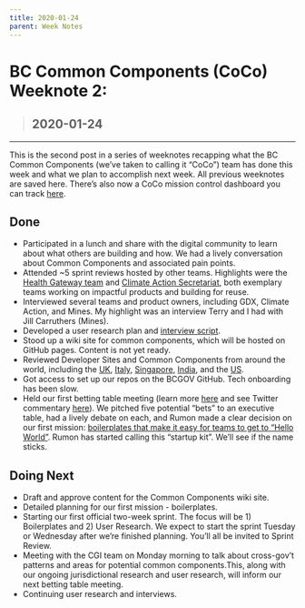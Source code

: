 ```yaml
---
title: 2020-01-24
parent: Week Notes
---
```

# BC Common Components (CoCo) Weeknote 2:
> ## 2020-01-24
___

This is the second post in a series of weeknotes recapping what the BC Common Components (we’ve taken to calling it “CoCo”) team has done this week and what we plan to accomplish next week. All previous weeknotes are saved here. There’s also now a CoCo mission control dashboard you can track [here](https://trello.com/b/vqqXYk3l/common-components-mission-control).

## Done
- Participated in a lunch and share with the digital community to learn about what others are building and how. We had a lively conversation about Common Components and associated pain points.
- Attended ~5 sprint reviews hosted by other teams. Highlights were the [Health Gateway team](https://github.com/bcgov/healthgateway) and [Climate Action Secretariat](https://github.com/bcgov/cas-ggircs), both exemplary teams working on impactful products and building for reuse.
- Interviewed several teams and product owners, including GDX, Climate Action, and Mines. My highlight was an interview Terry and I had with Jill Carruthers (Mines).
- Developed a user research plan and [interview script](https://docs.google.com/document/d/1t9pPZrEb5eZLSD6r4Hv3WR2P15KHDTGz5fDnsphc6N8/edit?usp=sharing).
- Stood up a wiki site for common components, which will be hosted on GitHub pages. Content is not yet ready.
- Reviewed Developer Sites and Common Components from around the world, including the [UK](https://www.gov.uk/service-toolkit#gov-uk-services), [Italy](https://developers.italia.it/it/piattaforme/), [Singapore](https://www.developer.gov.sg/technologies/), [India](https://www.indiastack.org/), and the [US](https://code.gov/).
- Got access to set up our repos on the BCGOV GitHub. Tech onboarding has been slow.
- Held our first betting table meeting (learn more [here](https://basecamp.com/shapeup/2.2-chapter-08#the-betting-table) and see Twitter commentary [here](https://twitter.com/rumon/status/1220910634520285184)). We pitched five potential “bets” to an executive table, had a lively debate on each, and Rumon made a clear decision on our first mission: [boilerplates that make it easy for teams to get to “Hello World”](https://trello.com/c/Axaivmaj). Rumon has started calling this “startup kit”. We’ll see if the name sticks.

## Doing Next
- Draft and approve content for the Common Components wiki site.
- Detailed planning for our first mission - boilerplates.
- Starting our first official two-week sprint. The focus will be 1) Boilerplates and 2) User Research. We expect to start the sprint Tuesday or Wednesday after we’re finished planning. You’ll all be invited to Sprint Review.
- Meeting with the CGI team on Monday morning to talk about cross-gov’t patterns and areas for potential common components.This, along with our ongoing jurisdictional research and user research, will inform our next betting table meeting.
- Continuing user research and interviews.
